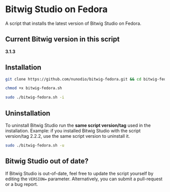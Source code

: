 # Bitwig Studio on Fedora

A script that installs the latest version of Bitwig Studio on Fedora.

## Current Bitwig version in this script

<strong>3.1.3</strong>

## Installation

```bash
git clone https://github.com/nunodio/bitwig-fedora.git && cd bitwig-fedora

chmod +x bitwig-fedora.sh

sudo ./bitwig-fedora.sh -i
```

## Uninstallation

To uninstall Bitwig Studio run the **same script version/tag** used in the installation.
Example: if you installed Bitwig Studio with the script version/tag 2.2.2, use
the same script version to uninstall it.

```bash
sudo ./bitwig-fedora.sh -u
```

## Bitwig Studio out of date?

If Bitwig Studio is out-of-date, feel free to update the script yourself by
editing the `VERSION=` parameter.
Alternatively, you can submit a pull-request or a bug report.
